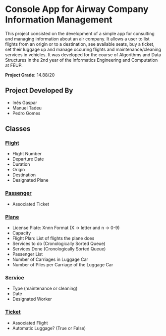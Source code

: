 # Console App for Airway Company Information Management

This project consisted on the development of a simple app for consulting and managing information about an air company. It allows a user to list flights from an origin or to a destination, see available seats, buy a ticket, set their luggage up and manage occuring flights and maintenance/cleaning services in vehicles. It was developed for the course of Algorithms and Data Structures in the 2nd year of the Informatics Engineering and Computation at FEUP.

**Project Grade:** 14.88/20

## Project Developed By
- Inês Gaspar
- Manuel Tadeu
- Pedro Gomes

## Classes
### [Flight](Flight.cpp)
- Flight Number
- Departure Date
- Duration
- Origin
- Destination
- Designated Plane
### [Passenger](Passenger.cpp)
- Associated Ticket
### [Plane](Plane.cpp)
- License Plate: Xnnn Format (X -> letter and n -> 0-9)
- Capacity
- Flight Plan: List of flights the plane does
- Services to do (Cronologically Sorted Queue)
- Services Done (Cronologically Sorted Queue)
- Passenger List
- Number of Carriages in Luggage Car
- Number of Piles per Carriage of the Luggage Car
### [Service](Service.cpp)
- Type (maintenance or cleaning)
- Date
- Designated Worker
### [Ticket](Ticket.cpp)
- Associated Flight
- Automatic Luggage? (True or False)
